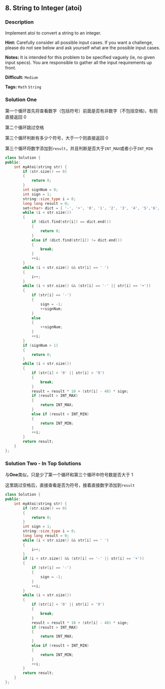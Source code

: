 ## 8. String to Integer (atoi)

### Description

Implement atoi to convert a string to an integer.

**Hint:** Carefully consider all possible input cases. If you want a challenge, please do not see below and ask yourself what are the possible input cases.

**Notes:** It is intended for this problem to be specified vaguely (ie, no given input specs). You are responsible to gather all the input requirements up front.

**Difficult:** `Medium`

**Tags:** `Math` `String`

### Solution One

第一个循环首先将查看数字（包括符号）前面是否有非数字（不包括空格)，有则直接返回 0

第二个循环跳过空格

第三个循环判断有多少个符号，大于一个则直接返回 0

第三个循环将数字添加到`result`，并且判断是否大于`INT_MAX`或者小于`INT_MIN`

```c++
class Solution {
public:
    int myAtoi(string str) {
        if (str.size() == 0)
        {
            return 0;
        }
        int signNum = 0;
        int sign = 1;
        string::size_type i = 0;
        long long result = 0;
        set<char> dict = { '-', '+', '0', '1', '2', '3', '4', '5','6', '7','8','9', ' ' };
        while (i < str.size())
        {
            if (dict.find(str[i]) == dict.end())
            {
                return 0;
            }
            else if (dict.find(str[i]) != dict.end())
            {
                break;
            }
            ++i;
        }
        while (i < str.size() && str[i] == ' ')
        {
            i++;
        }
        while (i < str.size() && (str[i] == '-' || str[i] == '+'))
        {
            if (str[i] == '-')
            {
                sign = -1;
                ++signNum;
            }
            else
            {
                ++signNum;
            }
            ++i;
        }
        if (signNum > 1)
        {
            return 0;
        }
        while (i < str.size())
        {
            if (str[i] < '0' || str[i] > '9')
            {
                break;
            }
            result = result * 10 + (str[i] - 48) * sign;
            if (result > INT_MAX)
            {
                return INT_MAX;
            }
            else if (result < INT_MIN)
            {
                return INT_MIN;
            }
            ++i;
        }
        return result;
    }
};
```

### Solution Two - In Top Solutions

与**One**类似，只是少了第一个循环和第三个循环中符号数是否大于 1

这里跳过空格后，直接查看是否为符号，接着直接数字添加到`result`

```c++
class Solution {
public:
    int myAtoi(string str) {
        if (str.size() == 0)
        {
            return 0;
        }
        int sign = 1;
        string::size_type i = 0;
        long long result = 0;
        while (i < str.size() && str[i] == ' ')
        {
            i++;
        }
        if (i < str.size() && (str[i] == '-' || str[i] == '+'))
        {
            if (str[i] == '-')
            {
                sign = -1;
            }
            ++i;
        }
        while (i < str.size())
        {
            if (str[i] < '0' || str[i] > '9')
            {
                break;
            }
            result = result * 10 + (str[i] - 48) * sign;
            if (result > INT_MAX)
            {
                return INT_MAX;
            }
            else if (result < INT_MIN)
            {
                return INT_MIN;
            }
            ++i;
        }
        return result;
    }
};
```
